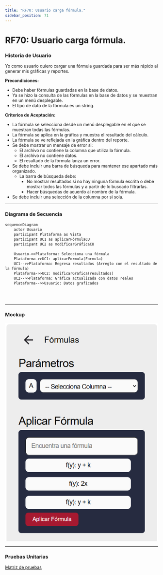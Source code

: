 ```yaml
---
title: "RF70: Usuario carga fórmula."  
sidebar_position: 71
---
```


# RF70: Usuario carga fórmula.

### Historia de Usuario

Yo como usuario quiero cargar una fórmula guardada para ser más rápido al generar mis gráficas y reportes.

  **Precondiciones:**
  - Debe haber fórmulas guardadas en la base de datos.
  - Ya se hizo la consulta de las fórmulas en la base de datos y se muestran en un menú desplegable.
  - El tipo de dato de la fórmula es un string. 

  **Criterios de Aceptación:**
  - La fórmula se selecciona desde un menú desplegable en el que se muestran todas las fórmulas.
  - La fórmula se aplica en la gráfica y muestra el resultado del cálculo. 
  - La fórmula se ve reflejada en la gráfica dentro del reporte.
  - Se debe mostrar un mensaje de error si:
    - El archivo no contiene la columna que utiliza la fórmula.
    - El archivo no contiene datos.
    - El resultado de la fórmula lanza un error.
  - Se debe incluir una barra de búsqueda para mantener ese apartado más organizado.
    - La barra de búsqueda debe:
      - No mostrar resultados si no hay ninguna fórmula escrita o debe mostrar todos las fórmulas y a partir de lo buscado filtrarlas.
      - Hacer búsquedas de acuerdo al nombre de la fórmula.
  - Se debe incluir una selección de la columna por si sola.
  
---


### Diagrama de Secuencia

```mermaid
sequenceDiagram
    actor Usuario
    participant Plataforma as Vista
    participant UC1 as aplicarFórmulaCU
    participant UC2 as modificarGráficaCU

    Usuario->>Plataforma: Selecciona una fórmula
    Plataforma->>UC1: aplicarFormula(Formula)
    UC1-->>Plataforma: Regresa resultados (Arreglo con el resultado de la fórmula)
    Plataforma->>UC2: modificarGrafica(resultados)
    UC2-->>Plataforma: Gráfica actualizada con datos reales
    Plataforma-->>Usuario: Datos graficados
    
  
    
```

---

### Mockup

![Mockup](./mockups/RF70Mockup.png)


---

### Pruebas Unitarias 
[Matriz de pruebas](https://docs.google.com/spreadsheets/d/1W-JW32dTsfI22-Yl5LydMhiu-oXHH_xo3hWvK6FHeLw/edit?gid=1374043065#gid=1374043065)

